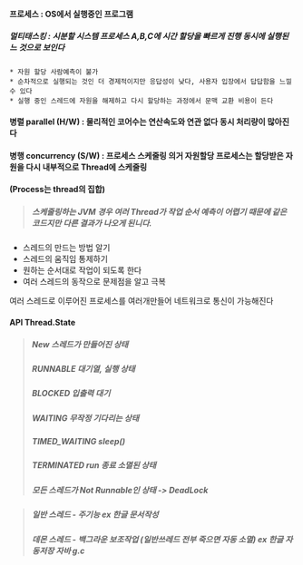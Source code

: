 
#### 프로세스 : OS에서 실행중인 프로그램
##### 멀티태스킹 : 시분할 시스템 프로세스  A,B,C에 시간 할당을 빠르게 진행 동시에 실행된느 것으로 보인다
    * 자원 할당 사람예측이 불가  
    * 순차적으로 실행되는 것인 더 경제적이지만 응답성이 낮다, 사용자 입장에서 답답함을 느낄 수 있다  
    * 실행 중인 스레드에 자원을 해제하고 다시 할당하는 과정에서 문맥 교환 비용이 든다
#### 병렬 parallel (H/W) : 물리적인 코어수는 연산속도와 연관 없다 동시 처리량이 많아진다
#### 병행 concurrency (S/W) : 프로세스 스케줄링 의거 자원할당 프로세스는 할당받은 자원을 다시 내부적으로 **Thread**에 스케줄링
#### (Process는 thread의 집합)
> ##### 스케줄링하는 JVM 경우 여러 Thread가 작업 순서 예측이 어렵기 때문에 같은 코드지만 다른 결과가 나오게 된니다.

* 스레드의 만드는 방법 알기
* 스레드의 움직임 통제하기
* 원하는 순서대로 작업이 되도록 한다
* 여러 스레드의 동작으로 문제점을 알고 극복

여러 스레드로 이루어진 프로세스를 여러개만들어 네트워크로 통신이 가능해진다
#### API Thread.State
> ##### New 스레드가 만들어진 상태  
> ##### RUNNABLE 대기열, 실행 상태  
> ##### BLOCKED 입출력 대기  
> ##### WAITING 무작정 기다리는 상태  
> ##### TIMED_WAITING sleep()  
> ##### TERMINATED run 종료 소멸된 상태
> ##### 모든 스레드가 Not Runnable인 상태 -> DeadLock

> ##### **일반 스레드** - 주기능 ex 한글 문서작성  
> ##### **데몬 스레드** - 백그라운 보조작업 (일반쓰레드 전부 죽으면 자동 소멸) ex 한글 자동저장 자바 g.c
